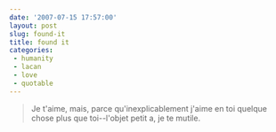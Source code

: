 ```yaml
---
date: '2007-07-15 17:57:00'
layout: post
slug: found-it
title: found it
categories:
 - humanity
 - lacan
 - love
 - quotable
---
```


> Je t'aime, mais, parce qu'inexplicablement j'aime en toi quelque chose plus que toi--l'objet petit a, je te mutile.
